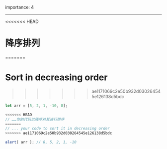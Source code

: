importance: 4

---

<<<<<<< HEAD
# 降序排列
=======
# Sort in decreasing order
>>>>>>> ae1171069c2e50b932d030264545e126138d5bdc

```js
let arr = [5, 2, 1, -10, 8];

<<<<<<< HEAD
// ……你的代码以降序对其进行排序
=======
// ... your code to sort it in decreasing order
>>>>>>> ae1171069c2e50b932d030264545e126138d5bdc

alert( arr ); // 8, 5, 2, 1, -10
```

